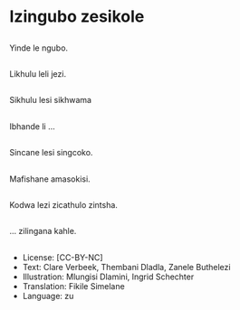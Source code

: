 # Izingubo zesikole

##
Yinde le ngubo.

##
Likhulu leli jezi.

##
Sikhulu lesi sikhwama

##
Ibhande li ...

##
Sincane lesi singcoko.

##
Mafishane amasokisi.

##
Kodwa lezi zicathulo zintsha.

##
... zilingana kahle.

##
* License: [CC-BY-NC]
* Text: Clare Verbeek, Thembani Dladla, Zanele Buthelezi
* Illustration: Mlungisi Dlamini, Ingrid Schechter
* Translation: Fikile Simelane
* Language: zu
